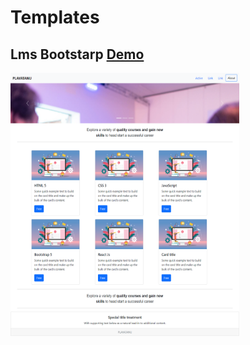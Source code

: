 # Templates

## Lms Bootstarp <a href="https://playatanu.github.io/template/lms/index.html">Demo</a>  

<img align="left" width="366" height="421" src="https://github.com/playatanu/template/blob/main/lms/lms.png?raw=true">







